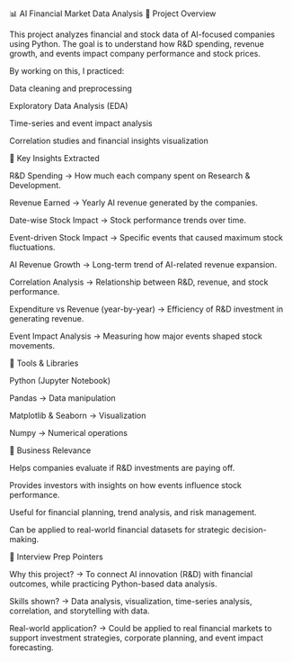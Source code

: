 📊 AI Financial Market Data Analysis
🔹 Project Overview

This project analyzes financial and stock data of AI-focused companies using Python.
The goal is to understand how R&D spending, revenue growth, and events impact company performance and stock prices.

By working on this, I practiced:

Data cleaning and preprocessing

Exploratory Data Analysis (EDA)

Time-series and event impact analysis

Correlation studies and financial insights visualization

🔹 Key Insights Extracted

R&D Spending → How much each company spent on Research & Development.

Revenue Earned → Yearly AI revenue generated by the companies.

Date-wise Stock Impact → Stock performance trends over time.

Event-driven Stock Impact → Specific events that caused maximum stock fluctuations.

AI Revenue Growth → Long-term trend of AI-related revenue expansion.

Correlation Analysis → Relationship between R&D, revenue, and stock performance.

Expenditure vs Revenue (year-by-year) → Efficiency of R&D investment in generating revenue.

Event Impact Analysis → Measuring how major events shaped stock movements.

🔹 Tools & Libraries

Python (Jupyter Notebook)

Pandas → Data manipulation

Matplotlib & Seaborn → Visualization

Numpy → Numerical operations

🔹 Business Relevance

Helps companies evaluate if R&D investments are paying off.

Provides investors with insights on how events influence stock performance.

Useful for financial planning, trend analysis, and risk management.

Can be applied to real-world financial datasets for strategic decision-making.

🔹 Interview Prep Pointers

Why this project? → To connect AI innovation (R&D) with financial outcomes, while practicing Python-based data analysis.

Skills shown? → Data analysis, visualization, time-series analysis, correlation, and storytelling with data.

Real-world application? → Could be applied to real financial markets to support investment strategies, corporate planning, and event impact forecasting.
